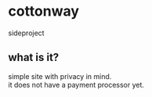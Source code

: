 # cottonway
sideproject

## what is it?  
simple site with privacy in mind.  
it does not have a payment processor yet.
